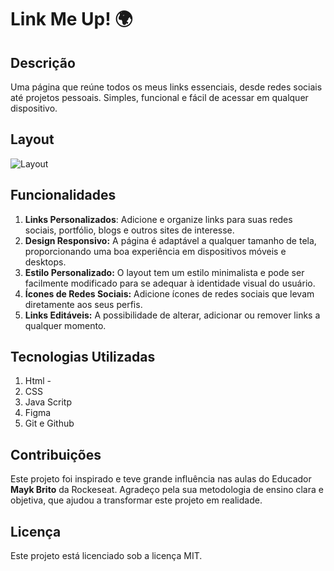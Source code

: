 # Link Me Up! 🌍
## Descrição
Uma página que reúne todos os meus links essenciais, desde redes sociais até projetos pessoais. Simples, funcional e fácil de acessar em qualquer dispositivo.



## Layout
![Layout](./img/Layout.png)

## Funcionalidades
1. **Links Personalizados**: Adicione e organize links para suas redes sociais, portfólio, blogs e outros sites de interesse.
2. **Design Responsivo:** A página é adaptável a qualquer tamanho de tela, proporcionando uma boa experiência em dispositivos móveis e desktops.
3. **Estilo Personalizado:** O layout tem um estilo minimalista e pode ser facilmente modificado para se adequar à identidade visual do usuário.
4. **Ícones de Redes Sociais:** Adicione ícones de redes sociais que levam diretamente aos seus perfis.
5. **Links Editáveis:** A possibilidade de alterar, adicionar ou remover links a qualquer momento.

## Tecnologias Utilizadas
1. Html - 
2. CSS
3. Java Scritp
4. Figma
5. Git e Github

## Contribuições
Este projeto foi inspirado e teve grande influência nas aulas do Educador **Mayk Brito** da Rockeseat. Agradeço pela sua metodologia de ensino clara e objetiva, que ajudou a transformar este projeto em realidade.

## Licença
Este projeto está licenciado sob a licença MIT.

